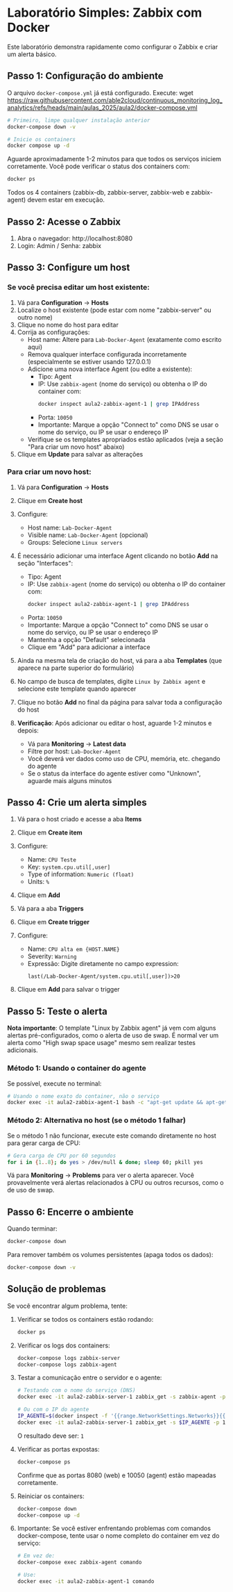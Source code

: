 # Laboratório Simples: Zabbix com Docker

Este laboratório demonstra rapidamente como configurar o Zabbix e criar um alerta básico.

## Passo 1: Configuração do ambiente

O arquivo `docker-compose.yml` já está configurado. Execute:
wget https://raw.githubusercontent.com/able2cloud/continuous_monitoring_log_analytics/refs/heads/main/aulas_2025/aula2/docker-compose.yml

```bash
# Primeiro, limpe qualquer instalação anterior
docker-compose down -v

# Inicie os containers
docker compose up -d
```

Aguarde aproximadamente 1-2 minutos para que todos os serviços iniciem corretamente. Você pode verificar o status dos containers com:

```bash
docker ps
```

Todos os 4 containers (zabbix-db, zabbix-server, zabbix-web e zabbix-agent) devem estar em execução.

## Passo 2: Acesse o Zabbix

1. Abra o navegador: http://localhost:8080
2. Login: Admin / Senha: zabbix

## Passo 3: Configure um host

### Se você precisa editar um host existente:

1. Vá para **Configuration** → **Hosts**
2. Localize o host existente (pode estar com nome "zabbix-server" ou outro nome)
3. Clique no nome do host para editar
4. Corrija as configurações:
   - Host name: Altere para `Lab-Docker-Agent` (exatamente como escrito aqui)
   - Remova qualquer interface configurada incorretamente (especialmente se estiver usando 127.0.0.1)
   - Adicione uma nova interface Agent (ou edite a existente):
     - Tipo: Agent
     - IP: Use `zabbix-agent` (nome do serviço) ou obtenha o IP do container com:
       ```bash
       docker inspect aula2-zabbix-agent-1 | grep IPAddress
       ```
     - Porta: `10050`
     - Importante: Marque a opção "Connect to" como DNS se usar o nome do serviço, ou IP se usar o endereço IP
   - Verifique se os templates apropriados estão aplicados (veja a seção "Para criar um novo host" abaixo)
5. Clique em **Update** para salvar as alterações

### Para criar um novo host:

1. Vá para **Configuration** → **Hosts**
2. Clique em **Create host**
3. Configure:
   - Host name: `Lab-Docker-Agent`
   - Visible name: `Lab-Docker-Agent` (opcional)
   - Groups: Selecione `Linux servers`

4. É necessário adicionar uma interface Agent clicando no botão **Add** na seção "Interfaces":
   - Tipo: Agent
   - IP: Use `zabbix-agent` (nome do serviço) ou obtenha o IP do container com:
     ```bash
     docker inspect aula2-zabbix-agent-1 | grep IPAddress
     ```
   - Porta: `10050`
   - Importante: Marque a opção "Connect to" como DNS se usar o nome do serviço, ou IP se usar o endereço IP
   - Mantenha a opção "Default" selecionada
   - Clique em "Add" para adicionar a interface

5. Ainda na mesma tela de criação do host, vá para a aba **Templates** (que aparece na parte superior do formulário)
6. No campo de busca de templates, digite `Linux by Zabbix agent` e selecione este template quando aparecer
7. Clique no botão **Add** no final da página para salvar toda a configuração do host

8. **Verificação**: Após adicionar ou editar o host, aguarde 1-2 minutos e depois:
   - Vá para **Monitoring** → **Latest data**
   - Filtre por host: `Lab-Docker-Agent`
   - Você deverá ver dados como uso de CPU, memória, etc. chegando do agente
   - Se o status da interface do agente estiver como "Unknown", aguarde mais alguns minutos

## Passo 4: Crie um alerta simples

1. Vá para o host criado e acesse a aba **Items**
2. Clique em **Create item**
3. Configure:
   - Name: `CPU Teste`
   - Key: `system.cpu.util[,user]`
   - Type of information: `Numeric (float)`
   - Units: `%`
4. Clique em **Add**

5. Vá para a aba **Triggers**
6. Clique em **Create trigger**
7. Configure:
   - Name: `CPU alta em {HOST.NAME}`
   - Severity: `Warning`
   - Expressão: Digite diretamente no campo expression:
     ```
     last(/Lab-Docker-Agent/system.cpu.util[,user])>20
     ```
8. Clique em **Add** para salvar o trigger

## Passo 5: Teste o alerta

**Nota importante**: O template "Linux by Zabbix agent" já vem com alguns alertas pré-configurados, como o alerta de uso de swap. É normal ver um alerta como "High swap space usage" mesmo sem realizar testes adicionais.

### Método 1: Usando o container do agente
Se possível, execute no terminal:

```bash
# Usando o nome exato do container, não o serviço
docker exec -it aula2-zabbix-agent-1 bash -c "apt-get update && apt-get install -y stress && stress -c 2 -t 60"
```

### Método 2: Alternativa no host (se o método 1 falhar)
Se o método 1 não funcionar, execute este comando diretamente no host para gerar carga de CPU:

```bash
# Gera carga de CPU por 60 segundos
for i in {1..8}; do yes > /dev/null & done; sleep 60; pkill yes
```

Vá para **Monitoring** → **Problems** para ver o alerta aparecer. Você provavelmente verá alertas relacionados à CPU ou outros recursos, como o de uso de swap.

## Passo 6: Encerre o ambiente

Quando terminar:

```bash
docker-compose down
```

Para remover também os volumes persistentes (apaga todos os dados):

```bash
docker-compose down -v
```

## Solução de problemas

Se você encontrar algum problema, tente:

1. Verificar se todos os containers estão rodando:
   ```bash
   docker ps
   ```

2. Verificar os logs dos containers:
   ```bash
   docker-compose logs zabbix-server
   docker-compose logs zabbix-agent
   ```

3. Testar a comunicação entre o servidor e o agente:
   ```bash
   # Testando com o nome do serviço (DNS)
   docker exec -it aula2-zabbix-server-1 zabbix_get -s zabbix-agent -p 10050 -k agent.ping
   
   # Ou com o IP do agente
   IP_AGENTE=$(docker inspect -f '{{range.NetworkSettings.Networks}}{{.IPAddress}}{{end}}' aula2-zabbix-agent-1)
   docker exec -it aula2-zabbix-server-1 zabbix_get -s $IP_AGENTE -p 10050 -k agent.ping
   ```
   
   O resultado deve ser: `1`

4. Verificar as portas expostas:
   ```bash
   docker-compose ps
   ```
   
   Confirme que as portas 8080 (web) e 10050 (agent) estão mapeadas corretamente.

5. Reiniciar os containers:
   ```bash
   docker-compose down
   docker-compose up -d
   ```

6. Importante: Se você estiver enfrentando problemas com comandos docker-compose, tente usar o nome completo do container em vez do serviço:
   ```bash
   # Em vez de:
   docker-compose exec zabbix-agent comando
   
   # Use:
   docker exec -it aula2-zabbix-agent-1 comando
   ``` 
